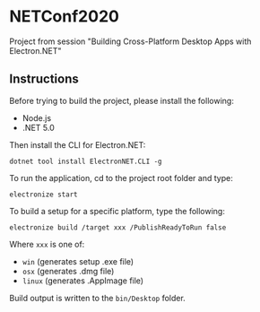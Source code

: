 # NETConf2020
Project from session "Building Cross-Platform Desktop Apps with Electron.NET"

## Instructions
Before trying to build the project, please install the following:
* Node.js
* .NET 5.0

Then install the CLI for Electron.NET:
```
dotnet tool install ElectronNET.CLI -g
```

To run the application, cd to the project root folder and type:
```
electronize start
```

To build a setup for a specific platform, type the following:
```
electronize build /target xxx /PublishReadyToRun false
```

Where `xxx` is one of:
* `win` (generates setup .exe file)
* `osx` (generates .dmg file)
* `linux` (generates .AppImage file)

Build output is written to the `bin/Desktop` folder.
